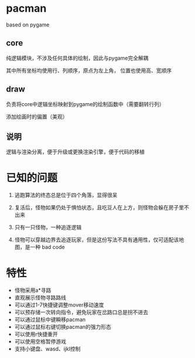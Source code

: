 # pacman
based on pygame

## core
纯逻辑模块，不涉及任何具体的绘制，因此与pygame完全解耦

其中所有坐标均使用行、列顺序，原点为左上角， 位置也使用高、宽顺序

## draw

负责将core中逻辑坐标映射到pygame的绘制函数中（需要翻转行列）

添加绘画时的偏置（美观）

## 说明
逻辑与渲染分离，便于升级或更换渲染引擎，便于代码的移植

# 已知的问题

1. 逃跑算法的终态总是位于四个角落，显得很呆

2. 复活后，怪物如果仍处于惧怕状态，且吃豆人在上方，则怪物会躲在房子里不出来

3. 只有一只怪物，一种追逐逻辑

4. 怪物可以穿越边界去追逐玩家，但是这份写法不具有通用性，仅可适配该地图，是一种 bad code

# 特性

- 怪物采用a*寻路
- 直观展示怪物寻路路线
- 可以通过1-7快捷键调整mover移动速度
- 可以预存储一次转向指令，避免玩家在岔路口总是拐不进去
- 可以通过鼠标中键瞬移pacman
- 可以通过鼠标右键切换pacman的强力形态
- 可以使用r快捷重开
- 可以使用空格暂停游戏
- 支持小键盘、wasd、ijkl控制


